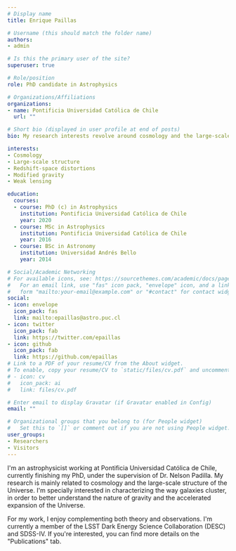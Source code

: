 ```yaml
---
# Display name
title: Enrique Paillas

# Username (this should match the folder name)
authors:
- admin

# Is this the primary user of the site?
superuser: true

# Role/position
role: PhD candidate in Astrophysics

# Organizations/Affiliations
organizations:
- name: Pontificia Universidad Católica de Chile
  url: ""

# Short bio (displayed in user profile at end of posts)
bio: My research interests revolve around cosmology and the large-scale structure of the Universe.

interests:
- Cosmology
- Large-scale structure
- Redshift-space distortions
- Modified gravity
- Weak lensing

education:
  courses:
  - course: PhD (c) in Astrophysics
    institution: Pontificia Universidad Católica de Chile
    year: 2020
  - course: MSc in Astrophysics
    institution: Pontificia Universidad Católica de Chile
    year: 2016
  - course: BSc in Astronomy
    institution: Universidad Andrés Bello
    year: 2014

# Social/Academic Networking
# For available icons, see: https://sourcethemes.com/academic/docs/page-builder/#icons
#   For an email link, use "fas" icon pack, "envelope" icon, and a link in the
#   form "mailto:your-email@example.com" or "#contact" for contact widget.
social:
- icon: envelope
  icon_pack: fas
  link: mailto:epaillas@astro.puc.cl
- icon: twitter
  icon_pack: fab
  link: https://twitter.com/epaillas
- icon: github
  icon_pack: fab
  link: https://github.com/epaillas
# Link to a PDF of your resume/CV from the About widget.
# To enable, copy your resume/CV to `static/files/cv.pdf` and uncomment the lines below.
# - icon: cv
#   icon_pack: ai
#   link: files/cv.pdf

# Enter email to display Gravatar (if Gravatar enabled in Config)
email: ""

# Organizational groups that you belong to (for People widget)
#   Set this to `[]` or comment out if you are not using People widget.
user_groups:
- Researchers
- Visitors
---
```


I'm an astrophysicist working at Pontificia Universidad Católica de Chile, currently finishing my PhD, under the supervision of Dr. Nelson Padilla. My research is mainly related to cosmology and the large-scale structure of the Universe. I'm specially interested in characterizing the way galaxies cluster, in order to better understand the nature of gravity and the accelerated expansion of the Universe.

For my work, I enjoy complementing both theory and observations. I'm currently a member of the LSST Dark Energy Science Collaboration (DESC) and SDSS-IV. If you're interested, you can find more details on the "Publications" tab.

